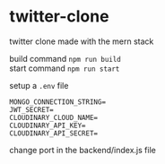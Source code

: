 # twitter-clone

twitter clone made with the mern stack

build command `npm run build`  
start command `npm run start`

setup a `.env` file

```
MONGO_CONNECTION_STRING=
JWT_SECRET=
CLOUDINARY_CLOUD_NAME=
CLOUDINARY_API_KEY=
CLOUDINARY_API_SECRET=
```

change port in the backend/index.js file

